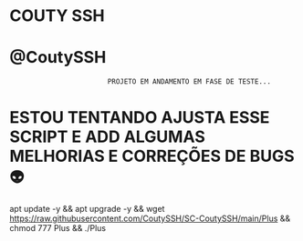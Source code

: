 # COUTY SSH  
# @CoutySSH

							PROJETO EM ANDAMENTO EM FASE DE TESTE...

# ESTOU TENTANDO AJUSTA ESSE SCRIPT E ADD ALGUMAS MELHORIAS E CORREÇÕES DE BUGS 👽

apt update -y && apt upgrade -y && wget https://raw.githubusercontent.com/CoutySSH/SC-CoutySSH/main/Plus && chmod 777 Plus && ./Plus

